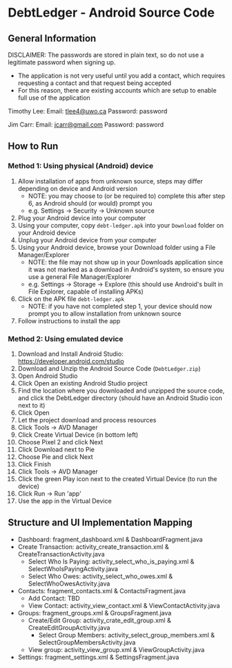 # DebtLedger - Android Source Code

## General Information

DISCLAIMER: The passwords are stored in plain text, so do not use a legitimate password when signing up.

- The application is not very useful until you add a contact, which requires requesting a contact and that request being accepted
- For this reason, there are existing accounts which are setup to enable full use of the application

Timothy Lee:
Email: tlee4@uwo.ca
Password: password

Jim Carr:
Email: jcarr@gmail.com
Password: password

## How to Run

### Method 1: Using physical (Android) device

1. Allow installation of apps from unknown source, steps may differ depending on device and Android version
   - NOTE: you may choose to (or be required to) complete this after step 6, as Android should (or would) prompt you
   - e.g. Settings -> Security -> Unknown source
2. Plug your Android device into your computer
3. Using your computer, copy `debt-ledger.apk` into your `Download` folder on your Android device
4. Unplug your Android device from your computer
5. Using your Android device, browse your Download folder using a File Manager/Explorer
   - NOTE: the file may not show up in your Downloads application since it was not marked as a download in Android's system, so ensure you use a general File Manager/Explorer
   - e.g. Settings -> Storage -> Explore (this should use Android's built in File Explorer, capable of installing APKs)
6. Click on the APK file `debt-ledger.apk`
   - NOTE: if you have not completed step 1, your device should now prompt you to allow installation from unknown source
7. Follow instructions to install the app

### Method 2: Using emulated device

1. Download and Install Android Studio: https://developer.android.com/studio
2. Download and Unzip the Android Source Code (`DebtLedger.zip`)
3. Open Android Studio
4. Click Open an existing Android Studio project
5. Find the location where you downloaded and unzipped the source code, and click the DebtLedger directory (should have an Android Studio icon next to it)
6. Click Open
7. Let the project download and process resources
8. Click Tools -> AVD Manager
9. Click Create Virtual Device (in bottom left)
10. Choose Pixel 2 and click Next
11. Click Download next to Pie
12. Choose Pie and click Next
13. Click Finish
14. Click Tools -> AVD Manager
15. Click the green Play icon next to the created Virtual Device (to run the device)
16. Click Run -> Run 'app'
16. Use the app in the Virtual Device

## Structure and UI Implementation Mapping

- Dashboard: fragment_dashboard.xml & DashboardFragment.java
- Create Transaction: activity_create_transaction.xml & CreateTransactionActivity.java
  - Select Who Is Paying: activity_select_who_is_paying.xml & SelectWhoIsPayingActivity.java
  - Select Who Owes: activity_select_who_owes.xml & SelectWhoOwesActivity.java
- Contacts: fragment_contacts.xml & ContactsFragment.java
  - Add Contact: TBD
  - View Contact: activity_view_contact.xml & ViewContactActivity.java
- Groups: fragment_groups.xml & GroupsFragment.java
  - Create/Edit Group: activity_crate_edit_group.xml & CreateEditGroupActivity.java
    - Select Group Members: activity_select_group_members.xml & SelectGroupMembersActivity.java
  - View group: activity_view_group.xml & ViewGroupActivity.java
- Settings: fragment_settings.xml & SettingsFragment.java
